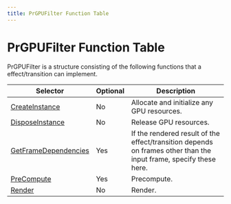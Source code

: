 ```yaml
---
title: PrGPUFilter Function Table
---
```

# PrGPUFilter Function Table

PrGPUFilter is a structure consisting of the following functions that a effect/transition can implement.

|                               Selector                                | Optional |                                                    Description                                                    |
| --------------------------------------------------------------------- | -------- | ----------------------------------------------------------------------------------------------------------------- |
| [CreateInstance](../function-descriptions#createinstance)             | No       | Allocate and initialize any GPU resources.                                                                        |
| [DisposeInstance](../function-descriptions#disposeinstance)           | No       | Release GPU resources.                                                                                            |
| [GetFrameDependencies](../function-descriptions#getframedependencies) | Yes      | If the rendered result of the effect/transition depends on frames other than the input frame, specify these here. |
| [PreCompute](../function-descriptions#precompute)                     | Yes      | Precompute.                                                                                                       |
| [Render](../function-descriptions#render)                             | No       | Render.                                                                                                           |
